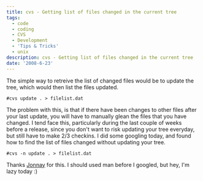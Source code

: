 ```yaml
---
title: cvs - Getting list of files changed in the current tree
tags:
  - code
  - coding
  - CVS
  - Development
  - 'Tips & Tricks'
  - unix
description: cvs - Getting list of files changed in the current tree
date: '2008-6-23'
---
```


The simple way to retreive the list of changed files would be to update the tree, which would then list the files updated.

`#cvs update . > filelist.dat`

The problem with this, is that if there have been changes to other files after your last update, you will have to manually glean the files that you have changed. I tend face this, particularly during the last couple of weeks before a release, since you don't want to risk updating your tree everyday, but still have to make 2/3 checkins. I did some googling today, and found how to find the list of files changed without updating your tree.

`#cvs -n update . > filelist.dat`

Thanks [Jonnay][0] for this. I should used man before I googled, but hey, I'm lazy today :)


[0]: http://blog.jonnay.net/archives/181-Getting-a-list-of-changed-files-in-CVS-without-updating.html